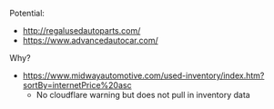 
Potential:
* http://regalusedautoparts.com/
* https://www.advancedautocar.com/


Why?
* https://www.midwayautomotive.com/used-inventory/index.htm?sortBy=internetPrice%20asc
  - No cloudflare warning but does not pull in inventory data